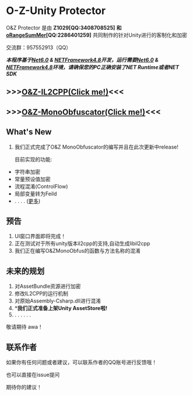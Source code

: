 # O-Z-Unity Protector
O&Z Protector 是由 **Z1029[QQ:3408708525]** **和[oRangeSumMer](https://space.bilibili.com/79045701)[QQ:2286401259]** 共同制作的针对Unity进行的客制化和加密

交流群：957552913（QQ）

***本程序基于[Net6.0](https://dotnet.microsoft.com/zh-cn/download/dotnet/6.0) & [NETFramework4.8](https://dotnet.microsoft.com/zh-cn/download/dotnet-framework/net48)开发，运行需要[Net6.0](https://dotnet.microsoft.com/zh-cn/download/dotnet/6.0) & [NETFramework4.8](https://dotnet.microsoft.com/zh-cn/download/dotnet-framework/net48)环境，请确保您的PC正确安装了NET Runtime或者NET SDK***

## >>>[O&Z-IL2CPP(Click me!)](/O%26Z_IL2CPP_Security/README.md)<<<

## >>>[O&Z-MonoObfuscator(Click me!)](/O%26Z_Obfuscator/README.md)<<<

## What's New
1. 我们正式完成了O&Z MonoObfuscator的编写并且在此次更新中release!

   目前实现的功能:
- 字符串加密
- 常量预设值加密
- 流程混淆(ControlFlow)
- 局部变量转为Feild
- . . . . ([更多](/O%26Z_IL2CPP_Security/README.md))

## 预告
1. UI窗口界面即将完成！
2. 正在测试对于所有unity版本il2cpp的支持,自动生成libil2cpp
3. 我们正在编写O&ZMonoObfus的函数与方法名称的混淆

## 未来的规划
1. 对AssetBundle资源进行加密
2. 修改IL2CPP的运行机制
3. 对原始Assembly-Csharp.dll进行混淆
4. ***我们正式准备上架Unity AssetStore啦!**
5. . . . . . .

敬请期待 awa！

## 联系作者
如果你有任何问题或者建议，可以联系作者的QQ账号进行反馈哦！

也可以直接在issue提问

期待你的建议！
